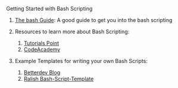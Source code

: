 Getting Started with Bash Scripting

1. [The bash Guide](https://guide.bash.academy/): A good guide to get you into the bash scripting

2. Resources to learn more about Bash Scripting:

    1. [Tutorials Point](https://www.tutorialspoint.com/unix/shell_scripting.htm)
    2. [CodeAcademy](https://www.codecademy.com/learn/bash-scripting/modules/bash-scripting)

3. Example Templates for writing your own Bash Scripts:

    1. [Betterdev Blog](https://betterdev.blog/minimal-safe-bash-script-template/)
    2. [Ralish Bash-Script-Template](https://github.com/ralish/bash-script-template)